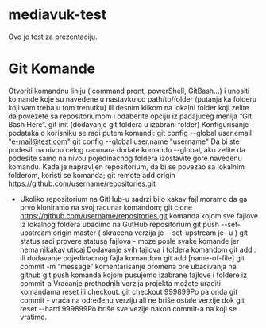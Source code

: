 # mediavuk-test
Ovo je test za prezentaciju.

# Git Komande
Otvoriti komandnu liniju ( command pront, powerShell, GitBash...) i unositi komande koje su navedene u nastavku
cd path/to/folder (putanja ka folderu koji vam treba u tom trenutku) ili desnim klikom na lokalni folder koji zelite da povezete sa repositoriumom i odaberite opciju iz padajuceg menija “Git Bash Here”.
git init (dodavanje git foldera u izabrani folder)
Konfigurisanje podataka o korisniku se radi putem komandi:
git config --global user.email "e-mail@test.com"
git config --global user.name "username"
Da bi ste podesili na nivou celog racunara dodate komandu --global, ako zelite da podesite samo na nivou pojedinacnog foldera izostavite gore navedenu komandu.
Kada je napravljen repositorium, da bi se povezao sa lokalnim folderom, koristi se komanda;
git remote add origin  https://github.com/username/repositories.git
- Ukoliko repositorium na GitHub-u sadrzi bilo kakav fajl moramo da ga prvo kloniramo na svoj racunar komandom; 
git clone https://github.com/username/repositories.git 
komanda kojom sve fajlove iz lokalnog foldera ubacimo na GutHub repositorium 
git push --set-upstream origin master ( skracena verzija je --set-upstream je -u )
git status radi provere statusa fajlova - moze posle svake komande jer nema nikakav uticaj
Dodavanje svih fajlova i foldera komandom git add . ili  dodavanje pojedinacnog fajla komandom git add [name-of-file]
git commit -m “message” komentarisanje promena pre ubacivanja na github
git push komanda kojom pusujemo izabrane fajlove i foldere iz commit-a
Vraćanje prethodnih verzija projekta možete uraditi komandama reset ili checkout.
git checkout 999899Po pa onda git commit - vraća na određenu verziju ali ne briše ostale verzije dok git reset --hard 999899Po briše sve vezije nakon commit-a na koji se vratimo.
